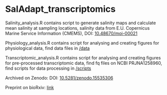 # SalAdapt_transcriptomics

Salinity_analysis.R contains script to generate salinity maps and calculate mean salinity at sampling locations, salinity data from E.U. Copernicus Marine Service Information (CMEMS), DOI: [10.48670/moi-00021](https://doi.org/10.48670/moi-00021)

Physiology_analysis.R contains script for analysing and creating figures for physiological data, find data files in [/data](/data)

Transcriptomic_analysis.R contains script for analysing and creating figures for pre-processed transcriptomic data, find fq files on NCBI PRJNA1258960, find scripts for data processing in [/scripts](/scripts)

Archived on Zenodo:  DOI: [10.5281/zenodo.15535306](https://doi.org/10.5281/zenodo.15535306)

Preprint on bioRxiv: [link](https://www.biorxiv.org/content/10.1101/2025.06.12.659303v1)


